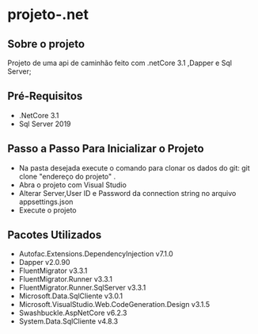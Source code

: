 # projeto-.net

## Sobre o projeto
Projeto de uma api de caminhão feito com .netCore 3.1 ,Dapper e Sql Server; 

## Pré-Requisitos
 - .NetCore 3.1 
 - Sql Server 2019
 
 
## Passo a Passo Para Inicializar o Projeto
 * Na pasta desejada execute o comando para clonar os dados do git:  git clone "endereço do projeto" .
 * Abra o projeto com Visual Studio 
 * Alterar Server,User ID e Password da connection string no arquivo appsettings.json 
 * Execute o projeto



## Pacotes Utilizados
 * Autofac.Extensions.DependencyInjection v7.1.0
 * Dapper v2.0.90
 * FluentMigrator v3.3.1
 * FluentMigrator.Runner v3.3.1
 * FluentMigrator.Runner.SqlServer v3.3.1
 * Microsoft.Data.SqlCliente v3.0.1
 * Microsoft.VisualStudio.Web.CodeGeneration.Design v3.1.5
 * Swashbuckle.AspNetCore v6.2.3
 * System.Data.SqlCliente v4.8.3